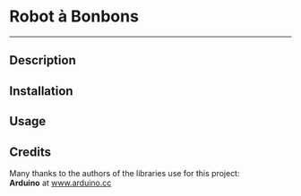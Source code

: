 # Robot à Bonbons
---
## Description  
## Installation  
## Usage  
## Credits  
Many thanks to the authors of the libraries use for this project:  
 **Arduino** at www.arduino.cc
